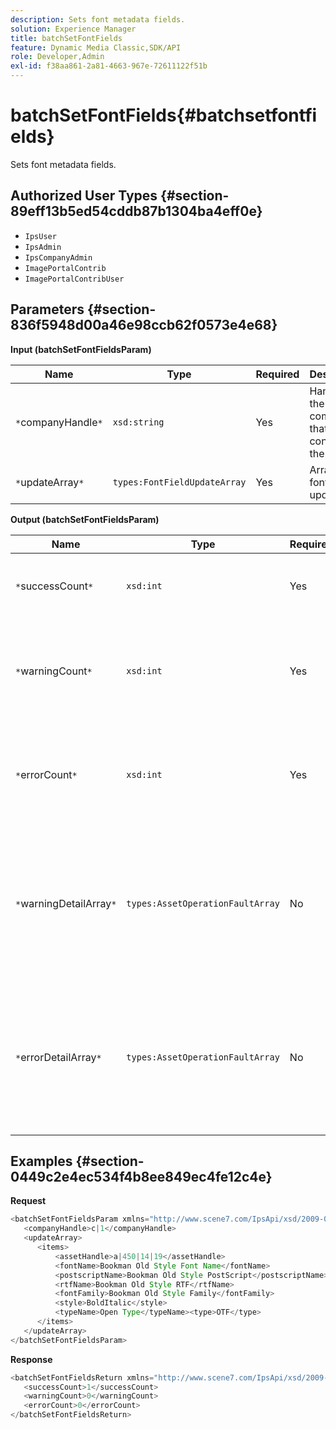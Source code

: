 ```yaml
---
description: Sets font metadata fields.
solution: Experience Manager
title: batchSetFontFields
feature: Dynamic Media Classic,SDK/API
role: Developer,Admin
exl-id: f38aa861-2a81-4663-967e-72611122f51b
---
```

# batchSetFontFields{#batchsetfontfields}

Sets font metadata fields.

## Authorized User Types {#section-89eff13b5ed54cddb87b1304ba4eff0e}

* `IpsUser` 
* `IpsAdmin` 
* `IpsCompanyAdmin` 
* `ImagePortalContrib` 
* `ImagePortalContribUser`

## Parameters {#section-836f5948d00a46e98ccb62f0573e4e68}

**Input (batchSetFontFieldsParam)** 

|  Name  | Type  | Required  | Description  |
|---|---|---|---|
|  `*`companyHandle`*`  | `xsd:string`  | Yes  | Handle to the company that contains the fonts.  |
|  `*`updateArray`*`  | `types:FontFieldUpdateArray`  | Yes  | Array of font field updates.  |

**Output (batchSetFontFieldsParam)** 

|  Name  | Type  | Required  | Description  |
|---|---|---|---|
|  `*`successCount`*`  | `xsd:int`  | Yes  | The number of successfully set font fields.  |
|  `*`warningCount`*`  | `xsd:int`  | Yes  | Number of warnings generated when the operation attempted to set font fields.  |
|  `*`errorCount`*`  | `xsd:int`  | Yes  | Number of errors generated when the operation attempted to set font fields.  |
|  `*`warningDetailArray`*`  | `types:AssetOperationFaultArray`  | No  | The array of details associated with the assets that generated warnings when the operation attempted to apply the updates.  |
|  `*`errorDetailArray`*`  | `types:AssetOperationFaultArray`  | No  | The array of details associated with the assets that generated errors when the operation attempted to apply the updates.  |

## Examples {#section-0449c2e4ec534f4b8ee849ec4fe12c4e}

**Request** 

```java
<batchSetFontFieldsParam xmlns="http://www.scene7.com/IpsApi/xsd/2009-07-31">
   <companyHandle>c|1</companyHandle>
   <updateArray>
      <items>
          <assetHandle>a|450|14|19</assetHandle>
          <fontName>Bookman Old Style Font Name</fontName>
          <postscriptName>Bookman Old Style PostScript</postscriptName>
          <rtfName>Bookman Old Style RTF</rtfName>
          <fontFamily>Bookman Old Style Family</fontFamily>
          <style>BoldItalic</style>
          <typeName>Open Type</typeName><type>OTF</type>
      </items>
   </updateArray>
</batchSetFontFieldsParam>
```

**Response** 

```java
<batchSetFontFieldsReturn xmlns="http://www.scene7.com/IpsApi/xsd/2009-07-31">
   <successCount>1</successCount>
   <warningCount>0</warningCount>
   <errorCount>0</errorCount>
</batchSetFontFieldsReturn>
```
